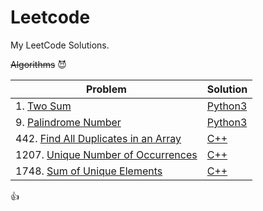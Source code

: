 # Leetcode
My LeetCode Solutions.

~~Algorithms~~ :smiling_imp:



| Problem | Solution |
|---------|----------|
| 1. [Two Sum](https://leetcode.com/problems/two-sum/) | [Python3](https://github.com/dot-D69/Leetcode/blob/main/Solutions/1.Two%20_Sum.py) |
| 9. [Palindrome Number](https://leetcode.com/problems/palindrome-number/) | [Python3](https://github.com/dot-D69/Leetcode/blob/main/Solutions/2.Palindrome_No.py) |
| 442. [Find All Duplicates in an Array](https://leetcode.com/problems/find-all-duplicates-in-an-array/)| [C++](https://github.com/dot-D69/Leetcode/blob/main/Solutions/442.Find_all_Duplicates_in_Array.cpp)|
| 1207. [Unique Number of Occurrences](https://leetcode.com/problems/unique-number-of-occurrences/)| [C++](https://github.com/dot-D69/Leetcode/blob/main/Solutions/1207.Unique_no._of_Occurrences.cpp)|
| 1748. [Sum of Unique Elements](https://leetcode.com/problems/sum-of-unique-elements/)|[C++](https://github.com/dot-D69/Leetcode/blob/main/Solutions/1748.Sum_of_Unique_Elements.cpp)|

:thumbsup:

